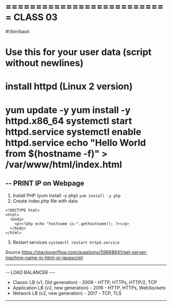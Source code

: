 ===========================
CLASS 03 
===========================

#!/bin/bash
# Use this for your user data (script without newlines)
# install httpd (Linux 2 version)
yum update -y
yum install -y httpd.x86_64
systemctl start httpd.service
systemctl enable httpd.service
echo "Hello World from $(hostname -f)" > /var/www/html/index.html
===

-- 
PRINT IP on Webpage
---


1. Install PHP (yum install -y php)
``` yum install -y php ```
2. Create index.php file with data 
```
<!DOCTYPE html>
<html>  
  <body>
    <p><?php echo "hostname is:".gethostname(); ?></p>
  </body>
</html>
```
3. Restart services
`
systemctl restart httpd.service 
`

Source 
https://stackoverflow.com/questions/59668941/get-server-machine-name-in-html-or-javascript

-------------

-- LOAD BALANCER ---

- Classic LB (v1, Old generation) - 2009 - HTTP, HTTPs, HTTP/2, TCP
- Application LB (v2, new generation) - 2016 - HTTP, HTTPs, WebSockets
- Network LB (v2, new generation) - 2017 - TCP, TLS 

------































